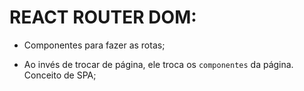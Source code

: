 # REACT ROUTER DOM:

- Componentes para fazer as rotas;

- Ao invés de trocar de página, ele troca os `componentes` da página. Conceito de SPA;
